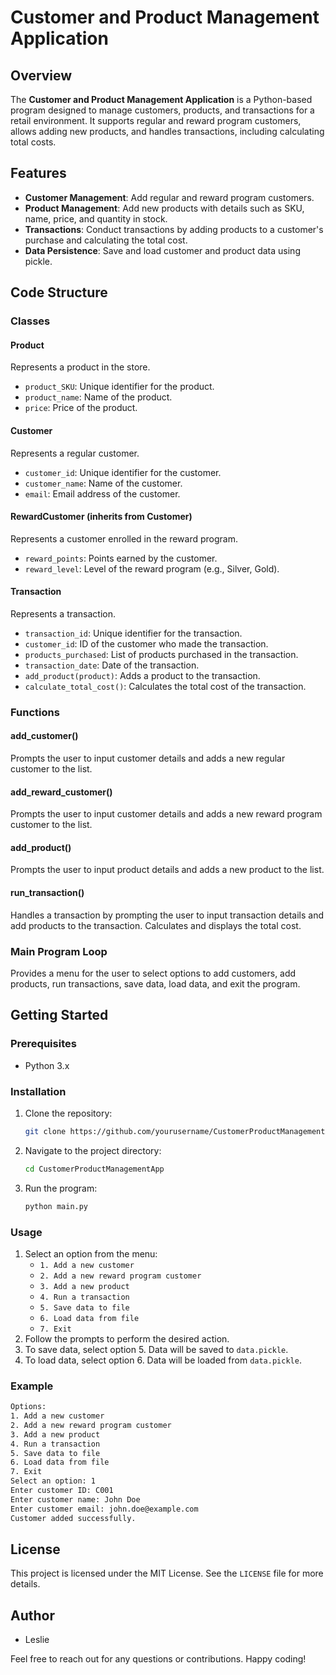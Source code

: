 # Customer and Product Management Application

## Overview
The **Customer and Product Management Application** is a Python-based program designed to manage customers, products, and transactions for a retail environment. It supports regular and reward program customers, allows adding new products, and handles transactions, including calculating total costs.

## Features
- **Customer Management**: Add regular and reward program customers.
- **Product Management**: Add new products with details such as SKU, name, price, and quantity in stock.
- **Transactions**: Conduct transactions by adding products to a customer's purchase and calculating the total cost.
- **Data Persistence**: Save and load customer and product data using pickle.

## Code Structure

### Classes

#### Product
Represents a product in the store.
- `product_SKU`: Unique identifier for the product.
- `product_name`: Name of the product.
- `price`: Price of the product.

#### Customer
Represents a regular customer.
- `customer_id`: Unique identifier for the customer.
- `customer_name`: Name of the customer.
- `email`: Email address of the customer.

#### RewardCustomer (inherits from Customer)
Represents a customer enrolled in the reward program.
- `reward_points`: Points earned by the customer.
- `reward_level`: Level of the reward program (e.g., Silver, Gold).

#### Transaction
Represents a transaction.
- `transaction_id`: Unique identifier for the transaction.
- `customer_id`: ID of the customer who made the transaction.
- `products_purchased`: List of products purchased in the transaction.
- `transaction_date`: Date of the transaction.
- `add_product(product)`: Adds a product to the transaction.
- `calculate_total_cost()`: Calculates the total cost of the transaction.

### Functions

#### add_customer()
Prompts the user to input customer details and adds a new regular customer to the list.

#### add_reward_customer()
Prompts the user to input customer details and adds a new reward program customer to the list.

#### add_product()
Prompts the user to input product details and adds a new product to the list.

#### run_transaction()
Handles a transaction by prompting the user to input transaction details and add products to the transaction. Calculates and displays the total cost.

### Main Program Loop
Provides a menu for the user to select options to add customers, add products, run transactions, save data, load data, and exit the program.

## Getting Started

### Prerequisites
- Python 3.x

### Installation
1. Clone the repository:
    ```sh
    git clone https://github.com/yourusername/CustomerProductManagementApp.git
    ```
2. Navigate to the project directory:
    ```sh
    cd CustomerProductManagementApp
    ```
3. Run the program:
    ```sh
    python main.py
    ```

### Usage
1. Select an option from the menu:
    - `1. Add a new customer`
    - `2. Add a new reward program customer`
    - `3. Add a new product`
    - `4. Run a transaction`
    - `5. Save data to file`
    - `6. Load data from file`
    - `7. Exit`
2. Follow the prompts to perform the desired action.
3. To save data, select option 5. Data will be saved to `data.pickle`.
4. To load data, select option 6. Data will be loaded from `data.pickle`.

### Example
```sh
Options:
1. Add a new customer
2. Add a new reward program customer
3. Add a new product
4. Run a transaction
5. Save data to file
6. Load data from file
7. Exit
Select an option: 1
Enter customer ID: C001
Enter customer name: John Doe
Enter customer email: john.doe@example.com
Customer added successfully.
```

## License
This project is licensed under the MIT License. See the `LICENSE` file for more details.

## Author
- Leslie

Feel free to reach out for any questions or contributions. Happy coding!
